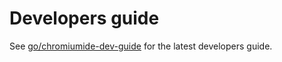 # Developers guide

See [go/chromiumide-dev-guide](https://goto.google.com/chromiumide-dev-guide) for the
latest developers guide.
